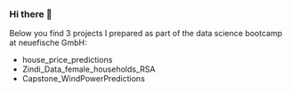 ### Hi there 👋

Below you find 3 projects I prepared as part of the data science bootcamp at neuefische GmbH:
-  house_price_predictions 
-  Zindi_Data_female_households_RSA 
-  Capstone_WindPowerPredictions 


<!--
**christine-berlin/christine-berlin** is a ✨ _special_ ✨ repository because its `README.md` (this file) appears on your GitHub profile.

Here are some ideas to get you started:

- 🔭 I’m currently working on ...
- 🌱 I’m currently learning ...
- 👯 I’m looking to collaborate on ...
- 🤔 I’m looking for help with ...
- 💬 Ask me about ...
- 📫 How to reach me: ...
- 😄 Pronouns: ...
- ⚡ Fun fact: ...
-->
